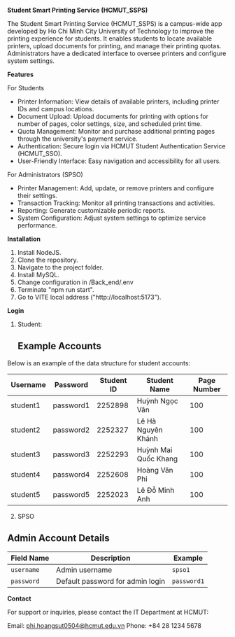 **Student Smart Printing Service (HCMUT_SSPS)**


The Student Smart Printing Service (HCMUT_SSPS) is a campus-wide app developed by Ho Chi Minh City University of Technology to improve the printing experience for students. It enables students to locate available printers, upload documents for printing, and manage their printing quotas. Administrators have a dedicated interface to oversee printers and configure system settings.

**Features**


For Students


+ Printer Information: View details of available printers, including printer IDs and campus locations.
+ Document Upload: Upload documents for printing with options for number of pages, color settings, size, and scheduled print time.
+ Quota Management: Monitor and purchase additional printing pages through the university's payment service.
+ Authentication: Secure login via HCMUT Student Authentication Service (HCMUT_SSO).
+ User-Friendly Interface: Easy navigation and accessibility for all users.


For Administrators (SPSO)
+ Printer Management: Add, update, or remove printers and configure their settings.
+ Transaction Tracking: Monitor all printing transactions and activities.
+ Reporting: Generate customizable periodic reports.
+ System Configuration: Adjust system settings to optimize service performance.


**Installation**
1. Install NodeJS.
2. Clone the repository.
3. Navigate to the project folder.
4. Install MySQL.
5. Change configuration in /Back_end/.env
6. Terminate "npm run start".
7. Go to VITE local address ("http://localhost:5173").

**Login**
1. Student:
   ## Example Accounts

  Below is an example of the data structure for student accounts:
  
  | Username   | Password   | Student ID | Student Name            | Page Number |
  |------------|------------|------------|-------------------------|-------------|
  | student1   | password1  | 2252898    | Huỳnh Ngọc Vân          | 100         |
  | student2   | password2  | 2252327    | Lê Hà Nguyên Khánh      | 100         |
  | student3   | password3  | 2252293    | Huỳnh Mai Quốc Khang    | 100         |
  | student4   | password4  | 2252608    | Hoàng Văn Phi           | 100         |
  | student5   | password5  | 2252023    | Lê Đỗ Minh Anh          | 100         |

2. SPSO
  ## Admin Account Details

| Field Name   | Description                              | Example              |
|--------------|------------------------------------------|----------------------|
| `username`   | Admin username                          | `spso1`              |
| `password`   | Default password for admin login         | `password1`          |



**Contact**


For support or inquiries, please contact the IT Department at HCMUT:


Email: phi.hoangsut0504@hcmut.edu.vn
Phone: +84 28 1234 5678
